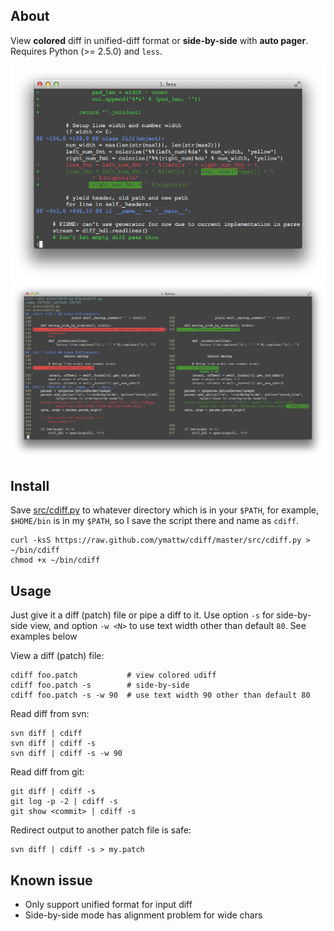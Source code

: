 ## About

View **colored** diff in unified-diff format or **side-by-side** with **auto
pager**.  Requires Python (>= 2.5.0) and `less`.

![Default](img/default.png)
![Side-by-side](img/side-by-side.png)

## Install

Save [src/cdiff.py](https://raw.github.com/ymattw/cdiff/master/src/cdiff.py) to
whatever directory which is in your `$PATH`, for example, `$HOME/bin` is in my
`$PATH`, so I save the script there and name as `cdiff`.

    curl -ksS https://raw.github.com/ymattw/cdiff/master/src/cdiff.py > ~/bin/cdiff
    chmod +x ~/bin/cdiff
    
## Usage
    
Just give it a diff (patch) file or pipe a diff to it.  Use option `-s` for
side-by-side view, and option `-w <N>` to use text width other than default
`80`.  See examples below

View a diff (patch) file:

    cdiff foo.patch           # view colored udiff
    cdiff foo.patch -s        # side-by-side
    cdiff foo.patch -s -w 90  # use text width 90 other than default 80
    
Read diff from svn:

    svn diff | cdiff
    svn diff | cdiff -s
    svn diff | cdiff -s -w 90
    
Read diff from git:

    git diff | cdiff -s
    git log -p -2 | cdiff -s
    git show <commit> | cdiff -s

Redirect output to another patch file is safe:

    svn diff | cdiff -s > my.patch

## Known issue

- Only support unified format for input diff
- Side-by-side mode has alignment problem for wide chars
